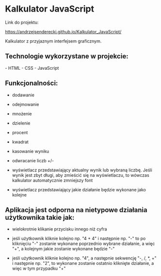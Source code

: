 <h1>Kalkulator JavaScript</h1>

Link do projektu:

<a href="https://andrzejsenderecki.github.io/Kalkulator_JavaScript/">https://andrzejsenderecki.github.io/Kalkulator_JavaScript/</a>

Kalkulator z przyjaznym interfejsem graficznym.

<h2>Technologie wykorzystane w projekcie:</h2>
- HTML
- CSS
- JavaScript

<h2>Funkcjonalności:</h2>

- dodawanie

- odejmowanie

- mnożenie

- dzielenie

- procent

- kwadrat

- kasowanie wyniku

- odwracanie liczb +/-

- wyświetlacz przedstawiający aktualny wynik lub wybraną liczbę. Jeśli wynik jest zbyt długi, aby zmieścić się na wyświetlaczu, to wówczas kalkulator automatycznie zmniejszy font

- wyświetlacz przedstawiający jakie działanie będzie wykonane jako kolejne

<h2>Aplikacja jest odporna na nietypowe działania użytkownika takie jak:</h2>

- wielokrotnie klikanie przycisku innego niż cyfra

- jeśli użytkownik kliknie kolejno np. "4 + 4" i następnie np. "-" to po kliknięciu "-" zostanie wykonane poprzednio wybrane działanie, a więc "+", a kolejnym jakie zostanie wykonane będzie "-"

- jeśli użytkownik kliknie kolejno np. "4", a następnie sekwencję "-, /, *, +" i następnie np. "2", to wykonane zostanie ostatnio kliknięte działanie, a więc w tym przypadku "+"
